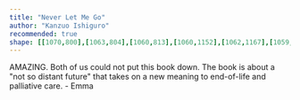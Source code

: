 ```yaml
---
title: "Never Let Me Go"
author: "Kanzuo Ishiguro"
recommended: true
shape: [[1070,800],[1063,804],[1060,813],[1060,1152],[1062,1167],[1059,1216],[1058,1269],[1059,1317],[1057,1472],[1057,1630],[1061,1648],[1067,1652],[1124,1651],[1130,1646],[1131,1624],[1130,1422],[1132,1243],[1131,1173],[1133,1141],[1132,1128],[1134,1008],[1134,806],[1131,802],[1122,800],[1072,800]]
---
```

AMAZING.  Both of us could not put this book down.  The book is about a "not so distant future" that takes on a new meaning to end-of-life and palliative care. - Emma
